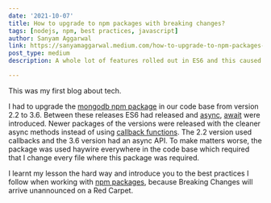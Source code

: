 ```yaml
---
date: '2021-10-07'
title: How to upgrade to npm packages with breaking changes?
tags: [nodejs, npm, best practices, javascript]
author: Sanyam Aggarwal
link: https://sanyamaggarwal.medium.com/how-to-upgrade-to-npm-packages-with-breaking-changes-8bde1ed45685
post_type: medium
description: A whole lot of features rolled out in ES6 and this caused a lot of npm packages to release new versions that either had breaking changes ...

---
```


This was my first blog about tech.

I had to upgrade the [mongodb npm package](https://www.npmjs.com/package/mongodb) in our code base from version 2.2 to 3.6. Between these releases ES6 had released and [async](https://developer.mozilla.org/en-US/docs/Web/JavaScript/Reference/Statements/async_function), [await](https://developer.mozilla.org/en-US/docs/Web/JavaScript/Reference/Operators/await) were introduced. Newer packages of the versions were released with the cleaner async methods instead of using [callback functions](https://developer.mozilla.org/en-US/docs/Glossary/Callback_function). The 2.2 version used callbacks and the 3.6 version had an async API. To make matters worse, the package was used haywire everywhere in the code base which required that I change every file where this package was required.

I learnt my lesson the hard way and introduce you to the best practices I follow when working with [npm packages](https://www.npmjs.com/), because Breaking Changes will arrive unannounced on a Red Carpet.

